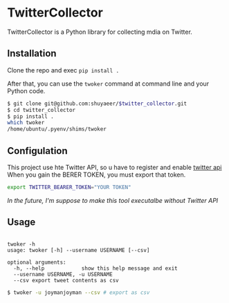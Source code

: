 # TwitterCollector

TwitterCollector is a Python library for collecting mdia on Twitter.

## Installation

Clone the repo and exec  `pip install .`

After that, you can use the `twoker` command at command line and your Python code.

```bash
$ git clone git@github.com:shuyaeer/$twitter_collector.git
$ cd twitter_collector
$ pip install .
which twoker
/home/ubuntu/.pyenv/shims/twoker
```

## Configulation

This project use hte Twitter API, so u have to register and enable [twitter api](https://developer.twitter.com/en/docs/twitter-api)
When you gain the BERER TOKEN, you must export that token.

```bash
export TWITTER_BEARER_TOKEN="YOUR TOKEN"
```

*In the future, I'm suppose to make this tool executalbe without Twitter API*

## Usage

```text

twoker -h
usage: twoker [-h] --username USERNAME [--csv]

optional arguments:
  -h, --help            show this help message and exit
  --username USERNAME, -u USERNAME
  --csv export tweet contents as csv
```

```bash
$ twoker -u joymanjoyman --csv # export as csv
```
